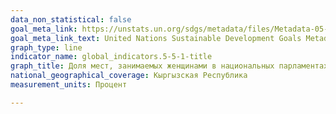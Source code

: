 ```yaml
---
data_non_statistical: false
goal_meta_link: https://unstats.un.org/sdgs/metadata/files/Metadata-05-05-01.pdf
goal_meta_link_text: United Nations Sustainable Development Goals Metadata (PDF 4.0 MB)
graph_type: line
indicator_name: global_indicators.5-5-1-title
graph_title: Доля мест, занимаемых женщинами в национальных парламентах
national_geographical_coverage: Кыргызская Республика
measurement_units: Процент

---
```

